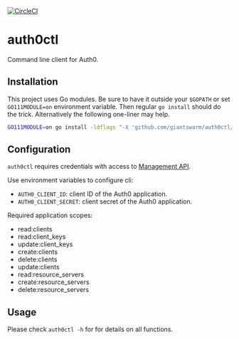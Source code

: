 [![CircleCI](https://circleci.com/gh/giantswarm/auth0ctl.svg?style=shield&circle-token=5f432129bee4f3b1d8a875c5c2bf8aed0cda6bea)](https://circleci.com/gh/giantswarm/auth0ctl)

# auth0ctl

Command line client for Auth0.

## Installation

This project uses Go modules. Be sure to have it outside your `$GOPATH` or
set `GO111MODULE=on` environment variable. Then regular `go install` should do
the trick. Alternatively the following one-liner may help.

```sh
GO111MODULE=on go install -ldflags "-X 'github.com/giantswarm/auth0ctl/pkg/project.gitSHA=$(git rev-parse HEAD)'" .
```

## Configuration

`auth0ctl` requires credentials with access to [Management API](https://auth0.com/docs/api/management/v2).

Use environment variables to configure cli:
- `AUTH0_CLIENT_ID`: client ID of the Auth0 application.
- `AUTH0_CLIENT_SECRET`: client secret of the Auth0 application.

Required application scopes:
  - read:clients
  - read:client_keys
  - update:client_keys
  - create:clients
  - delete:clients
  - update:clients
  - read:resource_servers
  - create:resource_servers
  - delete:resource_servers

## Usage

Please check `auth0ctl -h` for for details on all functions.
